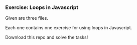 ### Exercise: Loops in Javascript

Given are three files.

Each one contains one exercise for using loops in Javascript.

Download this repo and solve the tasks!

